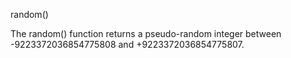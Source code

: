 random()

The random() function returns a pseudo-random integer between -9223372036854775808 and +9223372036854775807.
